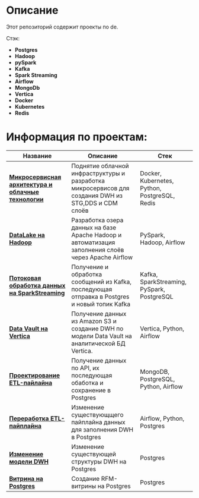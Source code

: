 # Описание

Этот репозиторий содержит проекты по de.

Стэк:
- **Postgres**
- **Hadoop**
- **pySpark**
- **Kafka**
- **Spark Streaming**
- **Airflow**
- **MongoDb**
- **Vertica**
- **Docker**
- **Kubernetes**
- **Redis**

# Информация по проектам:

| Название                                           | Описание                                                                                                | Стек                                            |
|----------------------------------------------------|---------------------------------------------------------------------------------------------------------|-------------------------------------------------|
| **[Микросервисная   архитектура и облачные технологии](https://github.com/SomeBadDecisions/Data_engineering/tree/main/microservices_pg_py_kube/)** | Поднятие облачной   инфраструктуры и разработка микросервисов для создания DWH из STG,DDS и CDM   слоёв | Docker, Kubernetes,   Python, PostgreSQL, Redis |
| **[DataLake на   Hadoop](https://github.com/SomeBadDecisions/Data_engineering/tree/main/pyspark-hadoop-datalake)**                              | Разработка озера   данных на базе Apache Hadoop и автоматизация заполнения слоёв через Apache   Airflow | PySpark, Hadoop,   Airflow                      |
| **[Потоковая   обработка данных на SparkStreaming](https://github.com/SomeBadDecisions/Data_engineering/tree/main/kafka_sparkstreaming_pipeline)**     | Получение и обработка   сообщений из Kafka, последующая отправка в Postgres и новый топик Kafka         | Kafka,   SparkStreaming, PySpark, PostgreSQL    |
| **[Data Vault на   Vertica](https://github.com/SomeBadDecisions/Data_engineering/tree/main/vertica-data-vault)**                            | Получение данных из   Amazon S3 и создание DWH по модели Data Vault на аналитической БД   Vertica.      | Vertica, Python,   Airflow                      |
| **[Проектирование   ETL-пайлайна](https://github.com/SomeBadDecisions/Data_engineering/tree/main/postgres-mongo-etl-snowflake)**                      | Получение данных по   API, их последующая обаботка и сохранение в Postgres                              | MongoDB, PostgreSQL,   Python, Airflow          |
| **[Переработка   ETL-пайплайна](https://github.com/SomeBadDecisions/Data_engineering/tree/main/postgres-airflow-pipeline-update)**                        | Изменение   существующщего пайплайна данных для заполнения DWH в Postgres                               | Airflow, Python,   Postgres                     |
| **[Изменение   модели DWH](https://github.com/SomeBadDecisions/Data_engineering/tree/main/postgres-datamodel-refactoring)**                             | Изменение   существующей структуры DWH на Postgres                                                      | Postgres                                        |
| **[Витрина на   Postgres](https://github.com/SomeBadDecisions/Data_engineering/tree/main/postgres-rfm-table)**                              | Создание RFM-витрины   на Postgres                                                                      | Postgres                                        |
